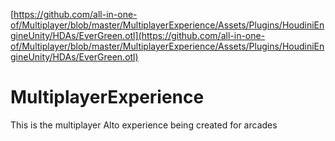 [https://github.com/all-in-one-of/Multiplayer/blob/master/MultiplayerExperience/Assets/Plugins/HoudiniEngineUnity/HDAs/EverGreen.otl](https://github.com/all-in-one-of/Multiplayer/blob/master/MultiplayerExperience/Assets/Plugins/HoudiniEngineUnity/HDAs/EverGreen.otl)

# MultiplayerExperience

This is the multiplayer Alto experience being created for arcades
